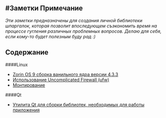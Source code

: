#Заметки
Примечание
----------
*Эти заметки предназначены для создания личной библиотеки шпаргалок, 
которая позволит впоследующем съэкономить время на процессе гугления
различных проблемных вопросов. Делаю для себя, если кому-то будет полезным
буду рад :)*

Содержание
----------
####Linux
- [Zorin OS 9 сборка ванильного ядра версии 4.3.3](linux/zorin-update-core.md)
- [Использование Uncomplicated Firewall (ufw)](linux/using-ufw.md)
- [Монтирование](linux/mount-lan-windows-machines.md)

####Qt
- [Утилита Qt для сборки библиотек, необходимых для работы приложения](qt/windeployqt.md)
